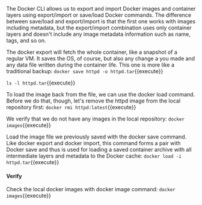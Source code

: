 The Docker CLI allows us to export and import Docker images and container layers using export/import or save/load Docker commands. The difference between save/load and export/import is that the first one works with images including metadata, but the export/import combination uses only container layers and doesn't include any image metadata information such as name, tags, and so on.

The docker export will fetch the whole container, like a snapshot of a regular VM. It saves the OS, of course, but also any change a you made and any data file written during the container life. This one is more like a traditional backup:
`docker save httpd -o httpd.tar`{{execute}}

`ls -l httpd.tar`{{execute}}

To load the image back from the file, we can use the docker load command. Before we do that, though, let's remove the httpd image from the local repository first:
`docker rmi httpd:latest`{{execute}}


We verify that we do not have any images in the local repository:
`docker images`{{execute}}

Load the image file we previously saved with the docker save command. Like docker export and docker import, this command forms a pair with Docker save and thus is used for loading a saved container archive with all intermediate layers and metadata to the Docker cache:
`docker load -i httpd.tar`{{execute}}

#### Verify
Check the local docker images with docker image command:
`docker images`{{execute}}

